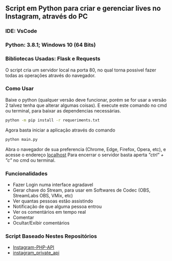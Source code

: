 ## Script em Python para criar e gerenciar lives no Instagram, através do PC
### IDE: VsCode
### Python: 3.8.1; Windows 10 (64 Bits)
### Bibliotecas Usadas: Flask e Requests

O script cria um servidor local na porta 80, no qual torna possivel fazer todas as operações através do navegador.

### Como Usar
Baixe o python (qualquer versão deve funcionar, porém se for usar a versão 2 talvez tenha que alterar algumas coisas).
E execute este comando no cmd ou terminal, para baixar as dependencias necessárias.
```bash
python -m pip install -r requeriments.txt
```
Agora basta iniciar a aplicação através do comando
```bash
python main.py
```
Abra o navegador de sua preferencia (Chrome, Edge, Firefox, Opera, etc), e acesse o endereço [localhost](http://localhost/)
Para encerrar o servidor basta aperta *"ctrl" + "c"* no cmd ou terminal.

### Funcionalidades
- Fazer Login numa interface agradavel
- Gerar chave do Stream, para usar em Softwares de Codec (OBS, StreamLabs OBS, VMix, etc)
- Ver quantas pessoas estão assistindo
- Notificação de que alguma pessoa entrou
- Ver os comentários em tempo real
- Comentar
- Ocultar/Exibir comentários

### Script Baseado Nestes Repositórios
- [Instagram-PHP-API](https://github.com/cosenary/Instagram-PHP-API)
- [instagram_private_api](https://github.com/ping/instagram_private_api/tree/master/instagram_private_api)
